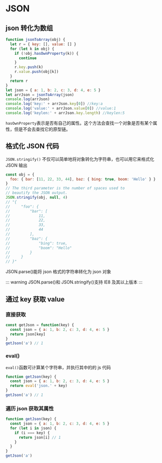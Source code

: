 # JSON

## json 转化为数组

```js
function jsonToArray(obj) {
  let r = { key: [], value: [] }
  for (let k in obj) {
    if (!obj.hasOwnProperty(k)) {
      continue
    }
    r.key.push(k)
    r.value.push(obj[k])
  }
  return r
}
let json = { a: 1, b: 2, c: 3, d: 4, e: 5 }
let arrJson = jsonToArray(json)
console.log(arrJson)
console.log('key:' + arrJson.key[0]) //key:a
console.log('value:' + arrJson.value[0]) //value:1
console.log('keylen:' + arrJson.key.length) //keylen:5
```

`hasOwnProperty`表示是否有自己的属性。这个方法会查找一个对象是否有某个属性，但是不会去查找它的原型链。

## 格式化 JSON 代码

`JSON.stringify()` 不仅可以简单地将对象转化为字符串，也可以用它来格式化 JSON 输出

```js
const obj = {
  foo: { bar: [11, 22, 33, 44], baz: { bing: true, boom: 'Hello' } }
}
// The third parameter is the number of spaces used to
// beautify the JSON output.
JSON.stringify(obj, null, 4)
// "{
//     "foo": {
//         "bar": [
//             11,
//             22,
//             33,
//             44
//         ],
//         "baz": {
//             "bing": true,
//             "boom": "Hello"
//         }
//     }
// }"
```

JSON.parse()能将 json 格式的字符串转化为 json 对象

::: warning
JSON.parse()和 JSON.stringify()支持 IE8 及其以上版本
:::

## 通过 key 获取 value

### 直接获取

```js
const getJson = function(key) {
  const json = { a: 1, b: 2, c: 3, d: 4, e: 5 }
  return json[key]
}
getJson('a') // 1
```

### eval()

`eval()`函数可计算某个字符串，并执行其中的的 js 代码

```js
function getJson(key) {
  const json = { a: 1, b: 2, c: 3, d: 4, e: 5 }
  return eval('json.' + key)
}
getJson('a') // 1
```

### 遍历 json 获取其属性

```js
function getJson(key) {
  const json = { a: 1, b: 2, c: 3, d: 4, e: 5 }
  for (let i in json) {
    if (i === key) {
      return json[i] // 1
    }
  }
}
getJson('a')
```
